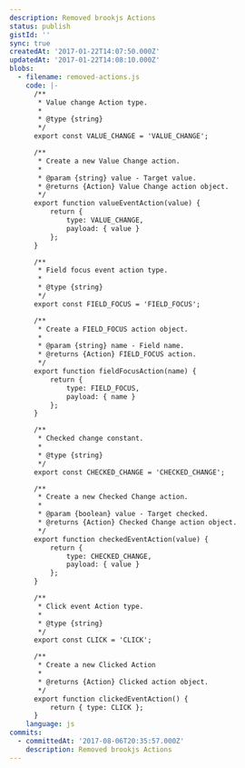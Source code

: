 ```yaml
---
description: Removed brookjs Actions
status: publish
gistId: ''
sync: true
createdAt: '2017-01-22T14:07:50.000Z'
updatedAt: '2017-01-22T14:08:10.000Z'
blobs:
  - filename: removed-actions.js
    code: |-
      /**
       * Value change Action type.
       *
       * @type {string}
       */
      export const VALUE_CHANGE = 'VALUE_CHANGE';

      /**
       * Create a new Value Change action.
       *
       * @param {string} value - Target value.
       * @returns {Action} Value Change action object.
       */
      export function valueEventAction(value) {
          return {
              type: VALUE_CHANGE,
              payload: { value }
          };
      }

      /**
       * Field focus event action type.
       *
       * @type {string}
       */
      export const FIELD_FOCUS = 'FIELD_FOCUS';

      /**
       * Create a FIELD_FOCUS action object.
       *
       * @param {string} name - Field name.
       * @returns {Action} FIELD_FOCUS action.
       */
      export function fieldFocusAction(name) {
          return {
              type: FIELD_FOCUS,
              payload: { name }
          };
      }

      /**
       * Checked change constant.
       *
       * @type {string}
       */
      export const CHECKED_CHANGE = 'CHECKED_CHANGE';

      /**
       * Create a new Checked Change action.
       *
       * @param {boolean} value - Target checked.
       * @returns {Action} Checked Change action object.
       */
      export function checkedEventAction(value) {
          return {
              type: CHECKED_CHANGE,
              payload: { value }
          };
      }

      /**
       * Click event Action type.
       *
       * @type {string}
       */
      export const CLICK = 'CLICK';

      /**
       * Create a new Clicked Action
       *
       * @returns {Action} Clicked action object.
       */
      export function clickedEventAction() {
          return { type: CLICK };
      }
    language: js
commits:
  - committedAt: '2017-08-06T20:35:57.000Z'
    description: Removed brookjs Actions
---
```


